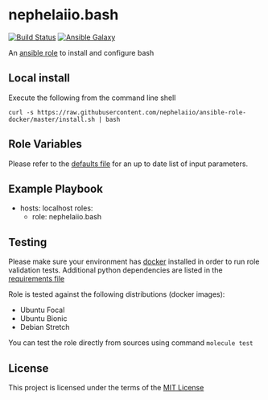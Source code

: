 # nephelaiio.bash

[![Build Status](https://travis-ci.org/nephelaiio/ansible-role-bash.svg?branch=master)](https://travis-ci.org/nephelaiio/ansible-role-bash)
[![Ansible Galaxy](http://img.shields.io/badge/ansible--galaxy-nephelaiio.bash-blue.svg)](https://galaxy.ansible.com/nephelaiio/bash/)

An [ansible role](https://galaxy.ansible.com/nephelaiio/bash) to install and configure bash

## Local install

Execute the following from the command line shell

```
curl -s https://raw.githubusercontent.com/nephelaiio/ansible-role-docker/master/install.sh | bash
```


## Role Variables

Please refer to the [defaults file](/defaults/main.yml) for an up to date list of input parameters.

## Example Playbook

- hosts: localhost
  roles:
     - role: nephelaiio.bash


## Testing

Please make sure your environment has [docker](https://www.docker.com) installed in order to run role validation tests. Additional python dependencies are listed in the [requirements file](https://github.com/nephelaiio/ansible-role-requirements/blob/master/requirements.txt)

Role is tested against the following distributions (docker images):
  * Ubuntu Focal
  * Ubuntu Bionic
  * Debian Stretch

You can test the role directly from sources using command ` molecule test `

## License

This project is licensed under the terms of the [MIT License](/LICENSE)
